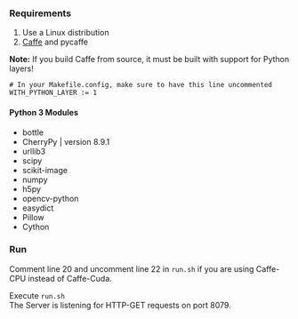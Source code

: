 ### Requirements
1. Use a Linux distribution
2. [Caffe](http://caffe.berkeleyvision.org/) and pycaffe

**Note:** If you build Caffe from source, it must be built with support for Python layers!

```
# In your Makefile.config, make sure to have this line uncommented
WITH_PYTHON_LAYER := 1
```

#### Python 3 Modules
- bottle
- CherryPy | version 8.9.1
- urllib3
- scipy
- scikit-image
- numpy
- h5py
- opencv-python
- easydict
- Pillow
- Cython

### Run
Comment line 20 and uncomment line 22 in ```run.sh``` if you are using Caffe-CPU instead of Caffe-Cuda.

Execute ```run.sh```  
The Server is listening for HTTP-GET requests on port 8079.

